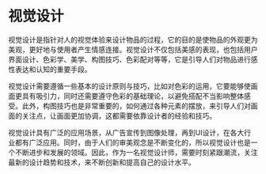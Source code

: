 # 视觉设计

视觉设计是指针对人的视觉体验来设计物品的过程，它的目的是使物品的外观更为美观，更好地与使用者产生情感连接。视觉设计不仅包括美感的表现，也包括用户界面设计、色彩学、美学、构图技巧、色彩配对等等，它是引导人们对物品进行感性表达和认知的重要手段。

视觉设计需要遵循一些基本的设计原则与技巧，比如对色彩的运用，它要能够使画面更具有吸引力，同时还需要遵守色彩的基础理论，以避免搭配不当影响整体感受。此外，构图技巧也是非常重要的，如何通过各种元素的摆放，来引导人们对画面的关注点，让画面更加协调，这都需要依靠设计者的经验和技巧。

视觉设计具有广泛的应用场景，从广告宣传到图像处理，再到UI设计，在各大行业都有广泛应用。同时，由于人们的审美观念是不断变化的，所以视觉设计也是一个不断进步和发展的领域。因此，作为一名视觉设计师，需要时刻紧跟潮流，关注最新的设计趋势和技术，来不断创新和提高自己的设计水平。